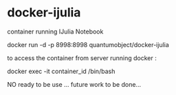 docker-ijulia
=============

container running IJulia Notebook

docker run -d -p 8998:8998 quantumobject/docker-ijulia

to access the container from server running docker :

docker exec -it container_id /bin/bash


NO ready to be use ... future work to be done...
